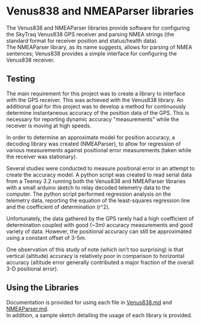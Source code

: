 # Venus838 and NMEAParser libraries

The Venus838 and NMEAParser libraries provide software for configuring the SkyTraq Venus838 GPS receiver and parsing NMEA strings (the standard format for receiver position and status/health data).<br>
The NMEAParser library, as its name suggests, allows for parsing of NMEA sentences; Venus838 provides a simple interface for configuring the Venus838 receiver.

## Testing

The main requirement for this project was to create a library to interface with the GPS receiver. This was achieved with the Venus838 library. An additional goal for this project was to develop a method for continuously determine instantaneous accuracy of the position data of the GPS. This is necessary for reporting dynamic accuracy "measurements" while the receiver is moving at high speeds.<br>

In order to determine an approximate model for position accuracy, a decoding library was created (NMEAParser), to allow for regression of various measurements against positional error measurements (taken while the receiver was stationary).<br>

Several studies were conducted to measure positional error in an attempt to create the accuracy model. A python script was created to read serial data from a Teensy 3.2 running both the Venus838 and NMEAParser libraries with a small arduino sketch to relay decoded telemetry data to the computer. The python script performed regression analysis on the telemetry data, reporting the equation of the least-squares regression line and the coefficient of determination (r^2).<br>

Unfortunately, the data gathered by the GPS rarely had a high coefficient of determination coupled with good (~3m) accuracy measurements and good variety of data. However, the positional accuracy can still be approximated using a constant offset of 3-5m.<br>

One observation of this study of note (which isn't too surprising) is that vertical (altitude) accuracy is relatively poor in comparison to horizontal accuracy (altitude error generally contributed a major fraction of the overall 3-D positional error).

## Using the Libraries

Documentation is provided for using each file in [Venus838.md](Venus838.md) and [NMEAParser.md](NMEAParser.md).<br>
In addition, a sample sketch detailing the usage of each library is provided.
